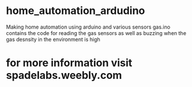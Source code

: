 # home_automation_ardudino
Making home automation using arduino and various sensors
gas.ino contains the code for reading the gas sensors as well as buzzing when the gas desnsity in the environment is high
# for more information visit spadelabs.weebly.com
